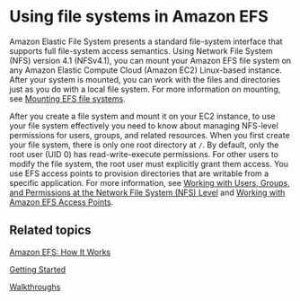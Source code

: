 # Using file systems in Amazon EFS<a name="using-fs"></a>

Amazon Elastic File System presents a standard file\-system interface that supports full file\-system access semantics\. Using Network File System \(NFS\) version 4\.1 \(NFSv4\.1\), you can mount your Amazon EFS file system on any Amazon Elastic Compute Cloud \(Amazon EC2\) Linux\-based instance\. After your system is mounted, you can work with the files and directories just as you do with a local file system\. For more information on mounting, see [Mounting EFS file systems](mounting-fs.md)\.

After you create a file system and mount it on your EC2 instance, to use your file system effectively you need to know about managing NFS\-level permissions for users, groups, and related resources\. When you first create your file system, there is only one root directory at `/`\. By default, only the root user \(UID 0\) has read\-write\-execute permissions\. For other users to modify the file system, the root user must explicitly grant them access\. You use EFS access points to provision directories that are writable from a specific application\. For more information, see [Working with Users, Groups, and Permissions at the Network File System \(NFS\) Level](accessing-fs-nfs-permissions.md) and [Working with Amazon EFS Access Points](efs-access-points.md)\.

## Related topics<a name="using-fs-related-topics"></a>

[Amazon EFS: How It Works](how-it-works.md)

[Getting Started](getting-started.md)

[Walkthroughs](walkthroughs.md)